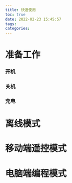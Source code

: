 ```yaml
---
title: 快速使用
toc: true
date: 2022-02-23 15:45:57
tags:
categories: 
---
```


# 准备工作
### 开机

### 关机

### 充电


# 离线模式

# 移动端遥控模式

# 电脑端编程模式


